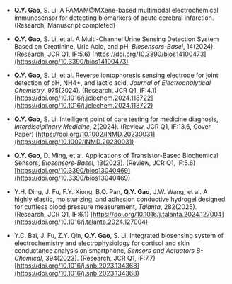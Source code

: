 - **Q.Y. Gao**, S. Li. A PAMAM@MXene-based multimodal electrochemical immunosensor for detecting biomarkers of acute cerebral infarction. (Research, Manuscript completed)

- **Q.Y. Gao**, S. Li, et al. A Multi-Channel Urine Sensing Detection System Based on Creatinine, Uric Acid, and pH, *Biosensors-Basel*, 14(2024). (Research, JCR Q1, IF:5.6) [https://doi.org/10.3390/bios14100473](https://doi.org/10.3390/bios14100473)

- **Q.Y. Gao**, S. Li, et al. Reverse iontophoresis sensing electrode for joint detection of pH, NH4+, and lactic acid, *Journal of Electroanalytical Chemistry*, 975(2024). (Research, JCR Q1, IF:4.1) [https://doi.org/10.1016/j.jelechem.2024.118722](https://doi.org/10.1016/j.jelechem.2024.118722)

- **Q.Y. Gao**, S. Li. Intelligent point of care testing for medicine diagnosis, *Interdisciplinary Medicine*, 2(2024). (Review, JCR Q1, IF:13.6, Cover Paper) [https://doi.org/10.1002/INMD.20230031](https://doi.org/10.1002/INMD.20230031)

- **Q.Y. Gao**, D. Ming, et al. Applications of Transistor-Based Biochemical Sensors, *Biosensors-Basel*, 13(2023). (Review, JCR Q1, IF:5.6) [https://doi.org/10.3390/bios13040469](https://doi.org/10.3390/bios13040469)

- Y.H. Ding, J. Fu, F.Y. Xiong, B.Q. Pan, **Q.Y. Gao**, J.W. Wang, et al. A highly elastic, moisturizing, and adhesion conductive hydrogel designed for cuffless blood pressure measurement, *Talanta*, 282(2025). (Research, JCR Q1, IF:6.1) [https://doi.org/10.1016/j.talanta.2024.127004](https://doi.org/10.1016/j.talanta.2024.127004)

- Y.C. Bai, J. Fu, Z.Y. Qin, **Q.Y. Gao**, S. Li. Integrated biosensing system of electrochemistry and electrophysiology for cortisol and skin conductance analysis on smartphone, *Sensors and Actuators B-Chemical*, 394(2023). (Research, JCR Q1, IF:7.7) [https://doi.org/10.1016/j.snb.2023.134368](https://doi.org/10.1016/j.snb.2023.134368)


